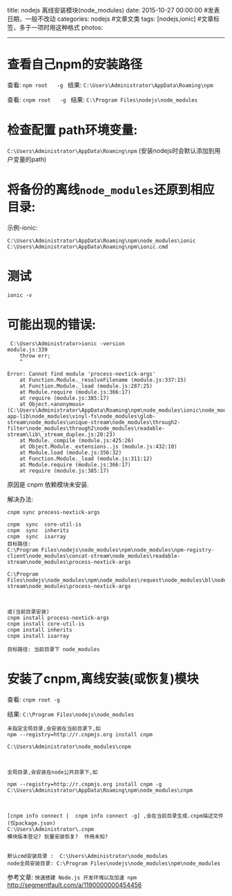 title: nodejs 离线安装模块(node_modules)
date: 2015-10-27 00:00:00 #发表日期，一般不改动
categories: nodejs #文章文类
tags: [nodejs,ionic] #文章标签，多于一项时用这种格式
photos:


---


# 查看自己npm的安装路径 
查看: `npm root   -g `
结果: `C:\Users\Administrator\AppData\Roaming\npm`


查看: `cnpm root   -g `
结果: `C:\Program Files\nodejs\node_modules`


# 检查配置 path环境变量:
`C:\Users\Administrator\AppData\Roaming\npm`
(安装nodejs时会默认添加到用户变量的path)


# 将备份的离线`node_modules`还原到相应目录:
示例-ionic:
```
C:\Users\Administrator\AppData\Roaming\npm\node_modules\ionic
C:\Users\Administrator\AppData\Roaming\npm\ionic.cmd
```


# 测试
`ionic -v`
<!-- more -->


# 可能出现的错误:
```
 C:\Users\Administrator>ionic -version
module.js:339
    throw err;
    ^

Error: Cannot find module 'process-nextick-args'
    at Function.Module._resolveFilename (module.js:337:15)
    at Function.Module._load (module.js:287:25)
    at Module.require (module.js:366:17)
    at require (module.js:385:17)
    at Object.<anonymous> (C:\Users\Administrator\AppData\Roaming\npm\node_modules\ionic\node_modules\ionic-app-lib\node_modules\vinyl-fs\node_modules\glob-stream\node_modules\unique-stream\node_modules\through2-filter\node_modules\through2\node_modules\readable-stream\lib\_stream_duplex.js:20:23)
    at Module._compile (module.js:425:26)
    at Object.Module._extensions..js (module.js:432:10)
    at Module.load (module.js:356:32)
    at Function.Module._load (module.js:311:12)
    at Module.require (module.js:366:17)
    at require (module.js:385:17) 
```
原因是 cnpm 依赖模块未安装.


解决办法:
```
cnpm sync process-nextick-args

cnpm  sync  core-util-is
cnpm  sync  inherits
cnpm  sync  isarray
目标路径:
C:\Program Files\nodejs\node_modules\npm\node_modules\npm-registry-client\node_modules\concat-stream\node_modules\readable-stream\node_modules\process-nextick-args

C:\Program Files\nodejs\node_modules\npm\node_modules\request\node_modules\bl\node_modules\readable-stream\node_modules\process-nextick-args



或(当前目录安装)
cnpm install process-nextick-args
cnpm install core-util-is
cnpm install inherits
cnpm install isarray

目标路径: 当前目录下 node_modules

```

# 安装了cnpm,离线安装(或恢复)模块

查看: ` cnpm root -g `

结果: `C:\Program Files\nodejs\node_modules `


```
未指定全局目录,会安装在当前目录下,如
npm --registry=http://r.cnpmjs.org install cnpm

C:\Users\Administrator\node_modules\cnpm



全局目录,会安装在node公共目录下,如

npm --registry=http://r.cnpmjs.org install cnpm -g
C:\Users\Administrator\AppData\Roaming\npm\node_modules\cnpm



[cnpm info connect |  cnpm info connect -g] ,会在当前目录生成.cnpm描述文件(仅package.json)
C:\Users\Administrator\.cnpm
模块版本登记? 批量安装恢复?  作用未知? 


默认cmd安装目录 :  C:\Users\Administrator\node_modules
node全局安装目录: C:\Program Files\nodejs\node_modules\npm\node_modules

```


参考文章:
`快速搭建 Node.js 开发环境以及加速 npm`
http://segmentfault.com/a/1190000000454456


